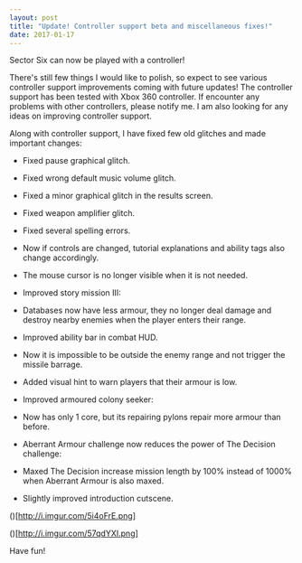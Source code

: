 ```yaml
---
layout: post
title: "Update! Controller support beta and miscellaneous fixes!"
date: 2017-01-17
---
```


Sector Six can now be played with a controller!

There's still few things I would like to polish, so expect to see various controller support improvements coming with future updates!
The controller support has been tested with Xbox 360 controller.
If encounter any problems with other controllers, please notify me.
I am also looking for any ideas on improving controller support.

Along with controller support, I have fixed few old glitches and made important changes:

* Fixed pause graphical glitch.

* Fixed wrong default music volume glitch.

* Fixed a minor graphical glitch in the results screen.

* Fixed weapon amplifier glitch.

* Fixed several spelling errors.

* Now if controls are changed, tutorial explanations and ability tags also change accordingly.

* The mouse cursor is no longer visible when it is not needed.

* Improved story mission III:

* Databases now have less armour, they no longer deal damage and destroy nearby enemies when the player enters their range.

* Improved ability bar in combat HUD.

* Now it is impossible to be outside the enemy range and not trigger the missile barrage.

* Added visual hint to warn players that their armour is low.

* Improved armoured colony seeker:

* Now has only 1 core, but its repairing pylons repair more armour than before.

* Aberrant Armour challenge now reduces the power of The Decision challenge:

* Maxed The Decision increase mission length by 100% instead of 1000% when Aberrant Armour is also maxed.
* Slightly improved introduction cutscene.

()[http://i.imgur.com/5i4oFrE.png]

()[http://i.imgur.com/57qdYXI.png]

Have fun!
